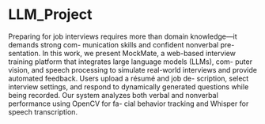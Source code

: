 # LLM_Project

Preparing for job interviews requires more than
domain knowledge—it demands strong com-
munication skills and confident nonverbal pre-
sentation. In this work, we present MockMate,
a web-based interview training platform that
integrates large language models (LLMs), com-
puter vision, and speech processing to simulate
real-world interviews and provide automated
feedback. Users upload a résumé and job de-
scription, select interview settings, and respond
to dynamically generated questions while being
recorded. Our system analyzes both verbal and
nonverbal performance using OpenCV for fa-
cial behavior tracking and Whisper for speech
transcription. 
